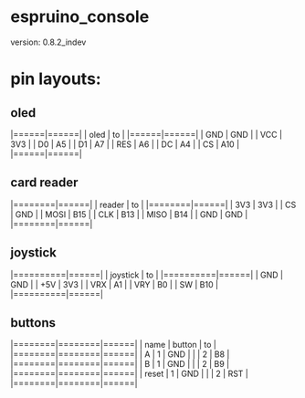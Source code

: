 # espruino_console
version: 0.8.2_indev


# pin layouts: 

## oled
|======|======|
| oled |  to  |
|======|======|
| GND  | GND  |
| VCC  | 3V3  |
| D0   | A5   |
| D1   | A7   |
| RES  | A6   |
| DC   | A4   |
| CS   | A10  |
|======|======|
## card reader
|========|======|
| reader |  to  |
|========|======|
| 3V3    | 3V3  |
| CS     | GND  |
| MOSI   | B15  |
| CLK    | B13  |
| MISO   | B14  |
| GND    | GND  |
|========|======|
## joystick
|==========|======|
| joystick |  to  |
|==========|======|
| GND      | GND  |
| +5V      | 3V3  |
| VRX      | A1   |
| VRY      | B0   |
| SW       | B10  |
|==========|======|
## buttons
|========|========|======|
|  name  | button |  to  |
|========|========|======|
| A      | 1      | GND  |
|        | 2      | B8   |
|========|========|======|
| B      | 1      | GND  |
|        | 2      | B9   |
|========|========|======|
| reset  | 1      | GND  |
|        | 2      | RST  |
|========|========|======|